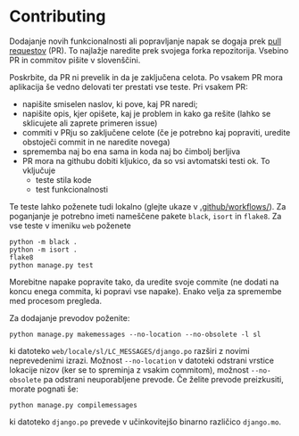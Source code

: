 # Contributing

Dodajanje novih funkcionalnosti ali popravljanje napak se dogaja prek [pull requestov](https://docs.github.com/en/pull-requests/collaborating-with-pull-requests/proposing-changes-to-your-work-with-pull-requests/about-pull-requests) (PR). To najlažje naredite prek svojega forka repozitorija. Vsebino PR in commitov pišite v slovenščini.

Poskrbite, da PR ni prevelik in da je zaključena celota. Po vsakem PR mora aplikacija še vedno delovati ter prestati vse teste. Pri vsakem PR:

* napišite smiselen naslov, ki pove, kaj PR naredi;
* napišite opis, kjer opišete, kaj je problem in kako ga rešite (lahko se sklicujete ali zaprete primeren issue)
* commiti v PRju so zaključene celote (če je potrebno kaj popraviti, uredite obstoječi commit in ne naredite novega)
* sprememba naj bo ena sama in koda naj bo čimbolj berljiva
* PR mora na githubu dobiti kljukico, da so vsi avtomatski testi ok. To vključuje
  * teste stila kode
  * test funkcionalnosti

Te teste lahko poženete tudi lokalno (glejte ukaze v [.github/workflows/](.github/workflows/)). Za poganjanje je potrebno imeti nameščene pakete `black`, `isort` in `flake8`. Za vse teste v imeniku `web` poženete

    python -m black .
    python -m isort .
    flake8
    python manage.py test

Morebitne napake popravite tako, da uredite svoje commite (ne dodati na koncu enega commita, ki popravi vse napake). Enako velja za spremembe med procesom pregleda.

Za dodajanje prevodov poženite:

    python manage.py makemessages --no-location --no-obsolete -l sl

ki datoteko `web/locale/sl/LC_MESSAGES/django.po` razširi z novimi neprevedenimi izrazi. Možnost `--no-location` v datoteki odstrani vrstice lokacije nizov (ker se to spreminja z vsakim commitom), možnost `--no-obsolete` pa odstrani neuporabljene prevode. Če želite prevode preizkusiti, morate pognati še:

    python manage.py compilemessages

ki datoteko `django.po` prevede v učinkovitejšo binarno različico `django.mo`.
